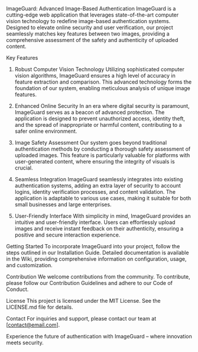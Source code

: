 ImageGuard: Advanced Image-Based Authentication
ImageGuard is a cutting-edge web application that leverages state-of-the-art computer vision technology to redefine image-based authentication systems. Designed to elevate online security and user verification, our project seamlessly matches key features between two images,
providing a comprehensive assessment of the safety and authenticity of uploaded content.

Key Features
1. Robust Computer Vision Technology
Utilizing sophisticated computer vision algorithms, ImageGuard ensures a high level of accuracy in feature extraction and comparison. This advanced technology forms the foundation of our system, enabling meticulous analysis of unique image features.

2. Enhanced Online Security
In an era where digital security is paramount, ImageGuard serves as a beacon of advanced protection. The application is designed to prevent unauthorized access, identity theft, and the spread of inappropriate or harmful content, contributing to a safer online environment.

3. Image Safety Assessment
Our system goes beyond traditional authentication methods by conducting a thorough safety assessment of uploaded images. This feature is particularly valuable for platforms with user-generated content, where ensuring the integrity of visuals is crucial.

4. Seamless Integration
ImageGuard seamlessly integrates into existing authentication systems, adding an extra layer of security to account logins, identity verification processes, and content validation. The application is adaptable to various use cases, making it suitable for both small businesses and large enterprises.

5. User-Friendly Interface
With simplicity in mind, ImageGuard provides an intuitive and user-friendly interface. Users can effortlessly upload images and receive instant feedback on their authenticity, ensuring a positive and secure interaction experience.

Getting Started
To incorporate ImageGuard into your project, follow the steps outlined in our Installation Guide. Detailed documentation is available in the Wiki, providing comprehensive information on configuration, usage, and customization.

Contribution
We welcome contributions from the community. To contribute, please follow our Contribution Guidelines and adhere to our Code of Conduct.

License
This project is licensed under the MIT License. See the LICENSE.md file for details.

Contact
For inquiries and support, please contact our team at [contact@email.com].

Experience the future of authentication with ImageGuard – where innovation meets security.
